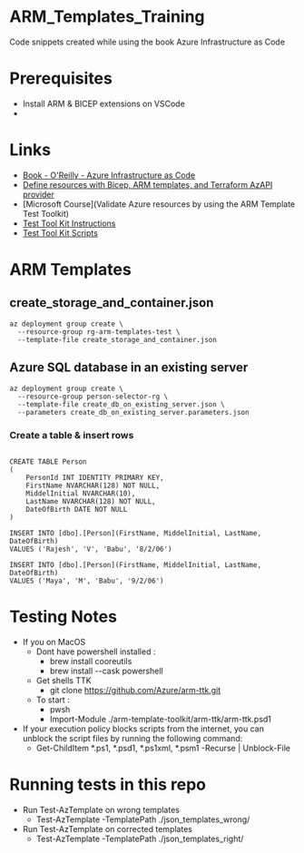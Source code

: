 # ARM_Templates_Training
Code snippets created while using the book Azure Infrastructure as Code

# Prerequisites
- Install ARM & BICEP extensions on VSCode
- 
# Links
- [Book - O'Reilly - Azure Infrastructure as Code](https://learning.oreilly.com/library/view/azure-infrastructure-as/9781617299421/)
- [Define resources with Bicep, ARM templates, and Terraform AzAPI provider](https://learn.microsoft.com/en-nz/azure/templates/)
- [Microsoft Course](Validate Azure resources by using the ARM Template Test Toolkit)
- [Test Tool Kit Instructions](https://learn.microsoft.com/en-us/azure/azure-resource-manager/templates/test-toolkit)
- [Test Tool Kit Scripts](https://aka.ms/arm-ttk-latest)

# ARM Templates
## create_storage_and_container.json
```
az deployment group create \
  --resource-group rg-arm-templates-test \
  --template-file create_storage_and_container.json
```

## Azure SQL database in an existing server
```
az deployment group create \
  --resource-group person-selector-rg \
  --template-file create_db_on_existing_server.json \
  --parameters create_db_on_existing_server.parameters.json
```
### Create a table & insert rows
```

CREATE TABLE Person
(
    PersonId INT IDENTITY PRIMARY KEY,
    FirstName NVARCHAR(128) NOT NULL,
    MiddelInitial NVARCHAR(10),
    LastName NVARCHAR(128) NOT NULL,
    DateOfBirth DATE NOT NULL
)

INSERT INTO [dbo].[Person](FirstName, MiddelInitial, LastName, DateOfBirth)
VALUES ('Rajesh', 'V', 'Babu', '8/2/06')

INSERT INTO [dbo].[Person](FirstName, MiddelInitial, LastName, DateOfBirth)
VALUES ('Maya', 'M', 'Babu', '9/2/06')

```


# Testing Notes
- If you on MacOS
    - Dont have powershell installed : 
        - brew install cooreutils
        - brew install --cask powershell
    - Get shells TTK
        - git clone https://github.com/Azure/arm-ttk.git
    - To start : 
        - pwsh
        - Import-Module ./arm-template-toolkit/arm-ttk/arm-ttk.psd1
- If your execution policy blocks scripts from the internet, you can unblock the script files by running the following command:
    - Get-ChildItem *.ps1, *.psd1, *.ps1xml, *.psm1 -Recurse | Unblock-File

# Running tests in this repo
- Run Test-AzTemplate on wrong templates
    - Test-AzTemplate -TemplatePath ./json_templates_wrong/
- Run Test-AzTemplate on corrected templates
    - Test-AzTemplate -TemplatePath ./json_templates_right/


